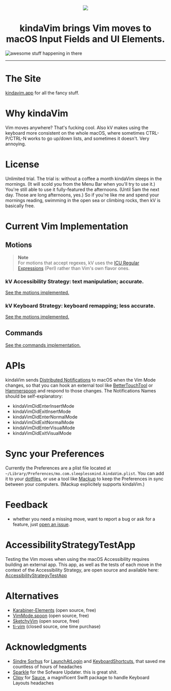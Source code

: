 <div align="center">
    <img src="https://github.com/godbout/kindaVim.theapp/blob/master/assets/icon.png">
    <h1>kindaVim brings Vim moves to macOS Input Fields and UI Elements.</h1>
</div>

![awesome stuff happening in there](https://raw.githubusercontent.com/godbout/kindaVim.theapp/master/assets/gif.gif "hehe")

---

# The Site

[kindavim.app](https://kindavim.app) for all the fancy stuff.

# Why kindaVim

Vim moves anywhere? That's fucking cool.
Also kV makes using the keyboard more consistent on the whole macOS, where sometimes CTRL-P/CTRL-N works to go up/down lists, and sometimes it doesn't.
Very annoying.

# License

Unlimited trial.
The trial is: without a coffee a month kindaVim sleeps in the mornings. (It will scold you from the Menu Bar when you'll try to use it.)
You're still able to use it fully-featured the afternoons. (Until 5am the next day. Those are long afternoons, yes.)
So if you're like me and spend your mornings reading, swimming in the open sea or climbing rocks, then kV is basically free.

# Current Vim Implementation

## Motions

> **Note**  
> For motions that accept regexes, kV uses the [ICU Regular Expressions](https://unicode-org.github.io/icu/userguide/strings/regexp.html) (Perl) rather than Vim's own flavor ones.

### kV Accessibility Strategy: text manipulation; accurate.

[See the motions implemented.](https://github.com/godbout/kindaVim.theapp/blob/master/AccessibilityStrategyImplementation.md#accessibility-strategy)

### kV Keyboard Strategy: keyboard remapping; less accurate.

[See the motions implemented.](https://github.com/godbout/kindaVim.theapp/blob/master/KeyboardStrategyImplementation.md#keyboard-strategy)

## Commands

[See the commands implementation.](https://github.com/godbout/kindaVim.theapp/blob/master/CommandsImplementation.md#commands)

# APIs

kindaVim sends [Distributed Notifications](https://developer.apple.com/documentation/foundation/distributednotificationcenter) to macOS when the Vim Mode changes, so that you can hook an external tool like [BetterTouchTool](https://www.google.com/search?q=bettertouchtool) or [Hammerspoon](https://www.hammerspoon.org) and respond to those changes.
The Notifications Names should be self-explanatory:
* kindaVimDidEnterInsertMode
* kindaVimDidExitInsertMode
* kindaVimDidEnterNormalMode
* kindaVimDidExitNormalMode
* kindaVimDidEnterVisualMode
* kindaVimDidExitVisualMode

# Sync your Preferences

Currently the Preferences are a plist file located at `~/Library/Preferences/mo.com.sleeplessmind.kindaVim.plist`.
You can add it to your [dotfiles](https://dotfiles.github.io), or use a tool like [Mackup](https://github.com/lra/mackup) to keep the Preferences in sync between your computers. (Mackup explicitely supports kindaVim.) 

# Feedback

* whether you need a missing move, want to report a bug or ask for a feature, just [open an issue](https://github.com/godbout/kindaVim.theapp/issues/new).

# AccessibilityStrategyTestApp

Testing the Vim moves when using the macOS Accessibility requires building an external app. This app, as well as the tests of each move in the context of the Accessibility Strategy, are open source and available here: [AccessibilityStrategyTestApp](https://github.com/godbout/AccessibilityStrategyTestApp)

# Alternatives

* [Karabiner-Elements](https://karabiner-elements.pqrs.org) (open source, free)
* [VimMode.spoon](https://github.com/dbalatero/VimMode.spoon) (open source, free)
* [SketchyVim]() (open source, free)
* [ti-vim](https://vim.tonisives.com) (closed source, one time purchase)

# Acknowledgments

* [Sindre Sorhus](https://github.com/sindresorhus) for [LaunchAtLogin](https://github.com/sindresorhus/LaunchAtLogin) and [KeyboardShortcuts](https://github.com/sindresorhus/KeyboardShortcuts), that saved me countless of hours of headaches
* [Sparkle](https://sparkle-project.org) for the Sofware Updater. this is great shit.
* [Clipy](https://github.com/Clipy) for [Sauce](https://github.com/Clipy/Sauce), a magnificent Swift package to handle Keyboard Layouts headaches
